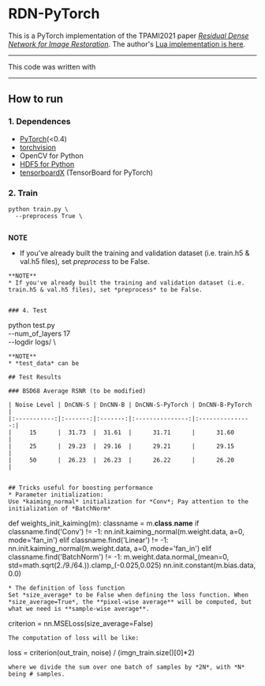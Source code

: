 # RDN-PyTorch

This is a PyTorch implementation of the TPAMI2021 paper [*Residual Dense Network for Image Restoration*](https://ieeexplore.ieee.org/document/8964437). The author's [Lua implementation is here](https://github.com/yulunzhang/RDN).

****
This code was written with 

****

## How to run

### 1. Dependences
* [PyTorch](http://pytorch.org/)(<0.4)
* [torchvision](https://github.com/pytorch/vision)
* OpenCV for Python
* [HDF5 for Python](http://www.h5py.org/)
* [tensorboardX](https://github.com/lanpa/tensorboard-pytorch) (TensorBoard for PyTorch)

### 2. Train 
```
python train.py \
  --preprocess True \
  
```
**NOTE**
* If you've already built the training and validation dataset (i.e. train.h5 & val.h5 files), set *preprocess* to be False.

```
**NOTE**
* If you've already built the training and validation dataset (i.e. train.h5 & val.h5 files), set *preprocess* to be False.


### 4. Test
```
python test.py \
  --num_of_layers 17 \
  --logdir logs/ \
 
```
**NOTE**
* *test_data* can be 

## Test Results

### BSD68 Average RSNR (to be modified)

| Noise Level | DnCNN-S | DnCNN-B | DnCNN-S-PyTorch | DnCNN-B-PyTorch |
|:-----------:|:-------:|:-------:|:---------------:|:---------------:|
|     15      |  31.73  |  31.61  |      31.71      |      31.60      |
|     25      |  29.23  |  29.16  |      29.21      |      29.15      |
|     50      |  26.23  |  26.23  |      26.22      |      26.20      |


## Tricks useful for boosting performance
* Parameter initialization:  
Use *kaiming_normal* initialization for *Conv*; Pay attention to the initialization of *BatchNorm*
```
def weights_init_kaiming(m):
    classname = m.__class__.__name__
    if classname.find('Conv') != -1:
        nn.init.kaiming_normal(m.weight.data, a=0, mode='fan_in')
    elif classname.find('Linear') != -1:
        nn.init.kaiming_normal(m.weight.data, a=0, mode='fan_in')
    elif classname.find('BatchNorm') != -1:
        m.weight.data.normal_(mean=0, std=math.sqrt(2./9./64.)).clamp_(-0.025,0.025)
        nn.init.constant(m.bias.data, 0.0)
```
* The definition of loss function  
Set *size_average* to be False when defining the loss function. When *size_average=True*, the **pixel-wise average** will be computed, but what we need is **sample-wise average**.
```
criterion = nn.MSELoss(size_average=False)
```
The computation of loss will be like:
```
loss = criterion(out_train, noise) / (imgn_train.size()[0]*2)
```
where we divide the sum over one batch of samples by *2N*, with *N* being # samples.
